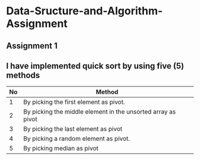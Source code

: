 # Data-Sructure-and-Algorithm-Assignment

## Assignment 1
## I have implemented quick sort by using five (5) methods

| No  |                Method                                     
|-----|-----------------------------------------------------------
|  1  |   By picking the first element as pivot.                      
|  2  |    By picking the middle element in the unsorted array as pivot
|  3  |    By picking the last element as pivot                         
|  4  |    By picking a random element as pivot.                        
|  5  |    By picking median as pivot 


